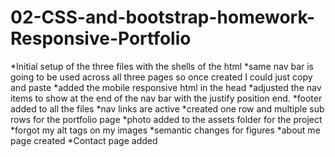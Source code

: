 # 02-CSS-and-bootstrap-homework-Responsive-Portfolio
*Initial setup of the three files with the shells of the html
*same nav bar is going to be used across all three pages so once created I could just copy and paste
*added the mobile responsive html in the head
*adjusted the nav items to show at the end of the nav bar with the justify position end.
*footer added to all the files
*nav links are active
*created one row and multiple sub rows for the portfolio page
*photo added to the assets folder for the project
*forgot my alt tags on my images
*semantic changes for figures
*about me page created
*Contact page added


